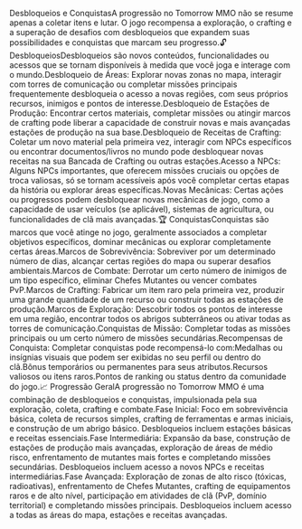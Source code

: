 Desbloqueios e ConquistasA progressão no Tomorrow MMO não se resume apenas a coletar itens e lutar. O jogo recompensa a exploração, o crafting e a superação de desafios com desbloqueios que expandem suas possibilidades e conquistas que marcam seu progresso.🔓 DesbloqueiosDesbloqueios são novos conteúdos, funcionalidades ou acessos que se tornam disponíveis à medida que você joga e interage com o mundo.Desbloqueio de Áreas: Explorar novas zonas no mapa, interagir com torres de comunicação ou completar missões principais frequentemente desbloqueia o acesso a novas regiões, com seus próprios recursos, inimigos e pontos de interesse.Desbloqueio de Estações de Produção: Encontrar certos materiais, completar missões ou atingir marcos de crafting pode liberar a capacidade de construir novas e mais avançadas estações de produção na sua base.Desbloqueio de Receitas de Crafting: Coletar um novo material pela primeira vez, interagir com NPCs específicos ou encontrar documentos/livros no mundo pode desbloquear novas receitas na sua Bancada de Crafting ou outras estações.Acesso a NPCs: Alguns NPCs importantes, que oferecem missões cruciais ou opções de troca valiosas, só se tornam acessíveis após você completar certas etapas da história ou explorar áreas específicas.Novas Mecânicas: Certas ações ou progressos podem desbloquear novas mecânicas de jogo, como a capacidade de usar veículos (se aplicável), sistemas de agricultura, ou funcionalidades de clã mais avançadas.🏆 ConquistasConquistas são marcos que você atinge no jogo, geralmente associados a completar objetivos específicos, dominar mecânicas ou explorar completamente certas áreas.Marcos de Sobrevivência: Sobreviver por um determinado número de dias, alcançar certas regiões do mapa ou superar desafios ambientais.Marcos de Combate: Derrotar um certo número de inimigos de um tipo específico, eliminar Chefes Mutantes ou vencer combates PvP.Marcos de Crafting: Fabricar um item raro pela primeira vez, produzir uma grande quantidade de um recurso ou construir todas as estações de produção.Marcos de Exploração: Descobrir todos os pontos de interesse em uma região, encontrar todos os abrigos subterrâneos ou ativar todas as torres de comunicação.Conquistas de Missão: Completar todas as missões principais ou um certo número de missões secundárias.Recompensas de Conquista: Completar conquistas pode recompensá-lo com:Medalhas ou insígnias visuais que podem ser exibidas no seu perfil ou dentro do clã.Bônus temporários ou permanentes para seus atributos.Recursos valiosos ou itens raros.Pontos de ranking ou status dentro da comunidade do jogo.📈 Progressão GeralA progressão no Tomorrow MMO é uma combinação de desbloqueios e conquistas, impulsionada pela sua exploração, coleta, crafting e combate.Fase Inicial: Foco em sobrevivência básica, coleta de recursos simples, crafting de ferramentas e armas iniciais, e construção de um abrigo básico. Desbloqueios incluem estações básicas e receitas essenciais.Fase Intermediária: Expansão da base, construção de estações de produção mais avançadas, exploração de áreas de médio risco, enfrentamento de mutantes mais fortes e completando missões secundárias. Desbloqueios incluem acesso a novos NPCs e receitas intermediárias.Fase Avançada: Exploração de zonas de alto risco (tóxicas, radioativas), enfrentamento de Chefes Mutantes, crafting de equipamentos raros e de alto nível, participação em atividades de clã (PvP, domínio territorial) e completando missões principais. Desbloqueios incluem acesso a todas as áreas do mapa, estações e receitas avançadas.